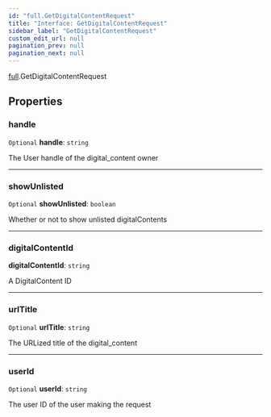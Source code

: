 ```yaml
---
id: "full.GetDigitalContentRequest"
title: "Interface: GetDigitalContentRequest"
sidebar_label: "GetDigitalContentRequest"
custom_edit_url: null
pagination_prev: null
pagination_next: null
---
```


[full](../namespaces/full.md).GetDigitalContentRequest

## Properties

### handle

 `Optional` **handle**: `string`

The User handle of the digital_content owner

___

### showUnlisted

 `Optional` **showUnlisted**: `boolean`

Whether or not to show unlisted digitalContents

___

### digitalContentId

 **digitalContentId**: `string`

A DigitalContent ID

___

### urlTitle

 `Optional` **urlTitle**: `string`

The URLized title of the digital_content

___

### userId

 `Optional` **userId**: `string`

The user ID of the user making the request
